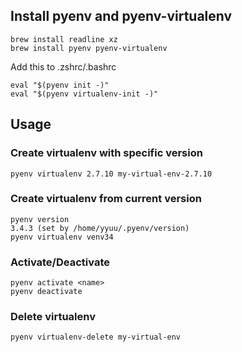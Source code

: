 ## Install pyenv and pyenv-virtualenv

```shell
brew install readline xz
brew install pyenv pyenv-virtualenv
```

Add this to .zshrc/.bashrc
```
eval "$(pyenv init -)"
eval "$(pyenv virtualenv-init -)"
```

## Usage

### Create virtualenv with specific version
```
pyenv virtualenv 2.7.10 my-virtual-env-2.7.10
```

### Create virtualenv from current version
```
pyenv version
3.4.3 (set by /home/yyuu/.pyenv/version)
pyenv virtualenv venv34
```

### Activate/Deactivate
```
pyenv activate <name>
pyenv deactivate
```

### Delete virtualenv
```
pyenv virtualenv-delete my-virtual-env
```
